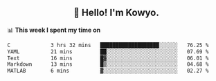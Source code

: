 <h2 align="center">👋 Hello! I'm Kowyo.</h2>

📊 **This week I spent my time on**
<!--START_SECTION:waka-->

```txt
C             3 hrs 32 mins   ███████████████████░░░░░░   76.25 %
YAML          21 mins         ██░░░░░░░░░░░░░░░░░░░░░░░   07.69 %
Text          16 mins         █▓░░░░░░░░░░░░░░░░░░░░░░░   06.01 %
Markdown      13 mins         █▒░░░░░░░░░░░░░░░░░░░░░░░   04.68 %
MATLAB        6 mins          ▓░░░░░░░░░░░░░░░░░░░░░░░░   02.27 %
```

<!--END_SECTION:waka-->
